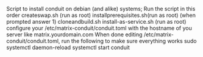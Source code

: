 Script to install conduit on debian (and alike) systems; Run the script in this order
createswap.sh (run as root)
installprerequisites.sh(run as root)  (when prompted answer 1)
cloneandbuild.sh
install-as-service.sh (run as root)
configure your /etc/matrix-conduit/conduit.toml with the hostname of you server like matrix.yourdomain.com
When done editing /etc/matrix-conduit/conduit.toml, run the following to make sure everything works
sudo systemctl daemon-reload
systemctl start conduit
